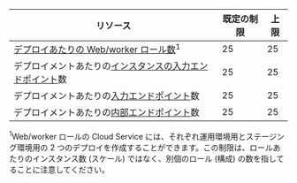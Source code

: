 リソース|既定の制限|上限
---|---|---
[デプロイあたりの Web/worker ロール数](../articles/cloud-services/fundamentals-application-models.md#tellmecs)<sup>1</sup>|25|25
デプロイメントあたりの[インスタンスの入力エンドポイント](http://msdn.microsoft.com/library/gg557552.aspx#InstanceInputEndpoint)数|25|25
デプロイメントあたりの[入力エンドポイント](http://msdn.microsoft.com/library/gg557552.aspx#InputEndpoint)数|25|25
デプロイメントあたりの[内部エンドポイント](http://msdn.microsoft.com/library/gg557552.aspx#InternalEndpoint)数|25|25

<sup>1</sup>Web/worker ロールの Cloud Service には、それぞれ運用環境用とステージング環境用の 2 つのデプロイを作成することができます。この制限は、ロールあたりのインスタンス数 (スケール) ではなく、別個のロール (構成) の数を指してることに注意してください。

<!---HONumber=AcomDC_0211_2016-->